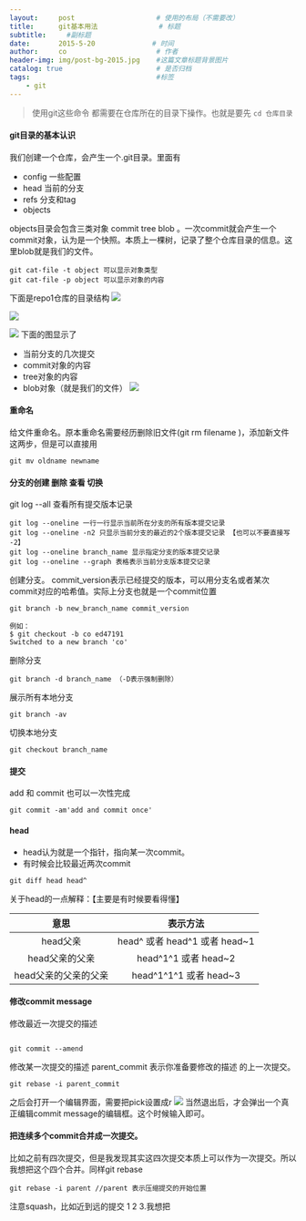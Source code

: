 ```yaml
---
layout:     post                    # 使用的布局（不需要改）
title:      git基本用法               # 标题 
subtitle:     #副标题
date:       2015-5-20              # 时间
author:     co                      # 作者
header-img: img/post-bg-2015.jpg    #这篇文章标题背景图片
catalog: true                       # 是否归档
tags:                               #标签
    - git
---
```



> 使用git这些命令 都需要在仓库所在的目录下操作。也就是要先 `cd 仓库目录`

#### git目录的基本认识
我们创建一个仓库，会产生一个.git目录。里面有
- config 一些配置
- head  当前的分支
- refs  分支和tag
- objects 

objects目录会包含三类对象 commit tree blob 。一次commit就会产生一个commit对象，认为是一个快照。本质上一棵树，记录了整个仓库目录的信息。这里blob就是我们的文件。
```
git cat-file -t object 可以显示对象类型
git cat-file -p object 可以显示对象的内容 
```
下面是repo1仓库的目录结构
![](https://gitee.com/whatplane/resource/raw/master/img/xx_20190524175007.png)

![](https://gitee.com/whatplane/resource/raw/master/img/xx_20190524175323-min.png)

![](https://gitee.com/whatplane/resource/raw/master/img/xx_20190524180857.png)
下面的图显示了
- 当前分支的几次提交
- commit对象的内容
- tree对象的内容
- blob对象（就是我们的文件）
![](https://gitee.com/whatplane/resource/raw/master/img/xx_20190524181207-min.png)

#### 重命名
给文件重命名。原本重命名需要经历删除旧文件(git rm filename )，添加新文件这两步，但是可以直接用
```
git mv oldname newname
```

#### 分支的创建 删除 查看 切换
git log --all 查看所有提交版本记录
```
git log --oneline 一行一行显示当前所在分支的所有版本提交记录
git log --oneline -n2 只显示当前分支的最近的2个版本提交记录 【也可以不要直接写 -2】
git log --oneline branch_name 显示指定分支的版本提交记录
git log --oneline --graph 表格表示当前分支版本提交记录
```

创建分支。 commit_version表示已经提交的版本，可以用分支名或者某次commit对应的哈希值。实际上分支也就是一个commit位置
```
git branch -b new_branch_name commit_version 

例如：
$ git checkout -b co ed47191
Switched to a new branch 'co'

```

删除分支
```
git branch -d branch_name （-D表示强制删除）
```

展示所有本地分支
```
git branch -av
```
切换本地分支
```
git checkout branch_name
```

#### 提交
add 和 commit 也可以一次性完成
```
git commit -am'add and commit once'
```

#### head

- head认为就是一个指针，指向某一次commit。
- 有时候会比较最近两次commit
```
git diff head head^
```

关于head的一点解释：【主要是有时候要看得懂】

意思|表示方法
:-:|:-:
head父亲 |head^ 或者 head^1 或者 head~1|
head父亲的父亲| head^1^1 或者 head~2|
head父亲的父亲的父亲| head^1^1^1 或者 head~3|


#### 修改commit message

修改最近一次提交的描述
```

git commit --amend
```
修改某一次提交的描述 parent_commit 表示你准备要修改的描述 的上一次提交。
```
git rebase -i parent_commit
```
之后会打开一个编辑界面，需要把pick设置成r
![](https://gitee.com/whatplane/resource/raw/master/img/xx_20190524204303-min.png)
当然退出后，才会弹出一个真正编辑commit message的编辑框。这个时候输入即可。

#### 把连续多个commit合并成一次提交。
比如之前有四次提交，但是我发现其实这四次提交本质上可以作为一次提交。所以我想把这个四个合并。同样git rebase
```
git rebase -i parent //parent 表示压缩提交的开始位置
```
注意squash，比如近到远的提交 1 2 3.我想把


